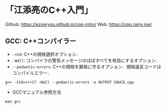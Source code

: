# 「江添亮のC++入門」
Github: https://ezoeryou.github.io/cpp-intro/
Web: https://cpp.rainy.me/

## GCC: C++コンパイラー

- `-std`: C++の規格選択オプション．
- `-Wall`: コンパイラの警告メッセージのほぼすべてを有効にするオプション．
- `--pedantic-errors`: C++の規格を厳格に守るオプション．規格違反コードはコンパイルエラー．

```shell
g++ -std=c++17 -Wall --pedanric-errors -o OUTPUT SOUCE.cpp
```

- GCCマニュアル参照方法

```shell
man gcc
```
